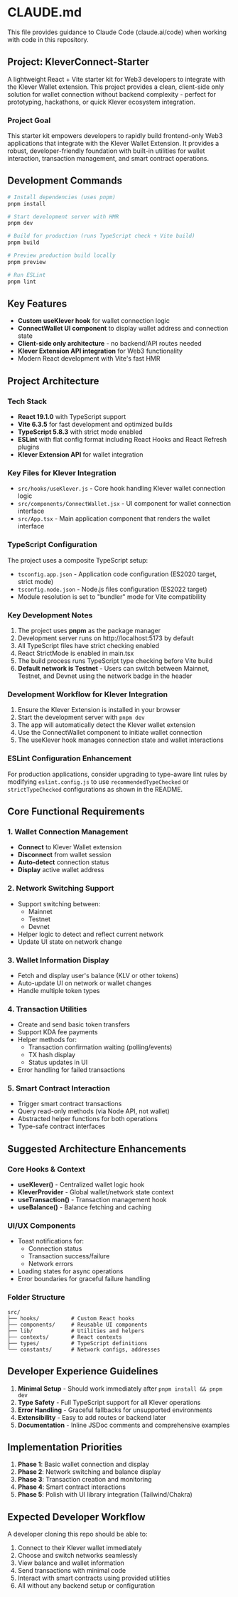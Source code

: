 # CLAUDE.md

This file provides guidance to Claude Code (claude.ai/code) when working with code in this repository.

## Project: KleverConnect-Starter

A lightweight React + Vite starter kit for Web3 developers to integrate with the Klever Wallet extension. This project provides a clean, client-side only solution for wallet connection without backend complexity - perfect for prototyping, hackathons, or quick Klever ecosystem integration.

### Project Goal

This starter kit empowers developers to rapidly build frontend-only Web3 applications that integrate with the Klever Wallet Extension. It provides a robust, developer-friendly foundation with built-in utilities for wallet interaction, transaction management, and smart contract operations.

## Development Commands

```bash
# Install dependencies (uses pnpm)
pnpm install

# Start development server with HMR
pnpm dev

# Build for production (runs TypeScript check + Vite build)
pnpm build

# Preview production build locally
pnpm preview

# Run ESLint
pnpm lint
```

## Key Features

- **Custom useKlever hook** for wallet connection logic
- **ConnectWallet UI component** to display wallet address and connection state
- **Client-side only architecture** - no backend/API routes needed
- **Klever Extension API integration** for Web3 functionality
- Modern React development with Vite's fast HMR

## Project Architecture

### Tech Stack
- **React 19.1.0** with TypeScript support
- **Vite 6.3.5** for fast development and optimized builds
- **TypeScript 5.8.3** with strict mode enabled
- **ESLint** with flat config format including React Hooks and React Refresh plugins
- **Klever Extension API** for wallet integration

### Key Files for Klever Integration
- `src/hooks/useKlever.js` - Core hook handling Klever wallet connection logic
- `src/components/ConnectWallet.jsx` - UI component for wallet connection interface
- `src/App.tsx` - Main application component that renders the wallet interface

### TypeScript Configuration

The project uses a composite TypeScript setup:
- `tsconfig.app.json` - Application code configuration (ES2020 target, strict mode)
- `tsconfig.node.json` - Node.js files configuration (ES2022 target)
- Module resolution is set to "bundler" mode for Vite compatibility

### Key Development Notes

1. The project uses **pnpm** as the package manager
2. Development server runs on http://localhost:5173 by default
3. All TypeScript files have strict checking enabled
4. React StrictMode is enabled in main.tsx
5. The build process runs TypeScript type checking before Vite build
6. **Default network is Testnet** - Users can switch between Mainnet, Testnet, and Devnet using the network badge in the header

### Development Workflow for Klever Integration

1. Ensure the Klever Extension is installed in your browser
2. Start the development server with `pnpm dev`
3. The app will automatically detect the Klever wallet extension
4. Use the ConnectWallet component to initiate wallet connection
5. The useKlever hook manages connection state and wallet interactions

### ESLint Configuration Enhancement

For production applications, consider upgrading to type-aware lint rules by modifying `eslint.config.js` to use `recommendedTypeChecked` or `strictTypeChecked` configurations as shown in the README.

## Core Functional Requirements

### 1. Wallet Connection Management
- **Connect** to Klever Wallet extension
- **Disconnect** from wallet session
- **Auto-detect** connection status
- **Display** active wallet address

### 2. Network Switching Support
- Support switching between:
  - Mainnet
  - Testnet
  - Devnet
- Helper logic to detect and reflect current network
- Update UI state on network change

### 3. Wallet Information Display
- Fetch and display user's balance (KLV or other tokens)
- Auto-update UI on network or wallet changes
- Handle multiple token types

### 4. Transaction Utilities
- Create and send basic token transfers
- Support KDA fee payments
- Helper methods for:
  - Transaction confirmation waiting (polling/events)
  - TX hash display
  - Status updates in UI
- Error handling for failed transactions

### 5. Smart Contract Interaction
- Trigger smart contract transactions
- Query read-only methods (via Node API, not wallet)
- Abstracted helper functions for both operations
- Type-safe contract interfaces

## Suggested Architecture Enhancements

### Core Hooks & Context
- **useKlever()** - Centralized wallet logic hook
- **KleverProvider** - Global wallet/network state context
- **useTransaction()** - Transaction management hook
- **useBalance()** - Balance fetching and caching

### UI/UX Components
- Toast notifications for:
  - Connection status
  - Transaction success/failure
  - Network errors
- Loading states for async operations
- Error boundaries for graceful failure handling

### Folder Structure
```
src/
├── hooks/          # Custom React hooks
├── components/     # Reusable UI components
├── lib/            # Utilities and helpers
├── contexts/       # React contexts
├── types/          # TypeScript definitions
└── constants/      # Network configs, addresses
```

## Developer Experience Guidelines

1. **Minimal Setup** - Should work immediately after `pnpm install && pnpm dev`
2. **Type Safety** - Full TypeScript support for all Klever operations
3. **Error Handling** - Graceful fallbacks for unsupported environments
4. **Extensibility** - Easy to add routes or backend later
5. **Documentation** - Inline JSDoc comments and comprehensive examples

## Implementation Priorities

1. **Phase 1**: Basic wallet connection and display
2. **Phase 2**: Network switching and balance display
3. **Phase 3**: Transaction creation and monitoring
4. **Phase 4**: Smart contract interactions
5. **Phase 5**: Polish with UI library integration (Tailwind/Chakra)

## Expected Developer Workflow

A developer cloning this repo should be able to:
1. Connect to their Klever wallet immediately
2. Choose and switch networks seamlessly
3. View balance and wallet information
4. Send transactions with minimal code
5. Interact with smart contracts using provided utilities
6. All without any backend setup or configuration